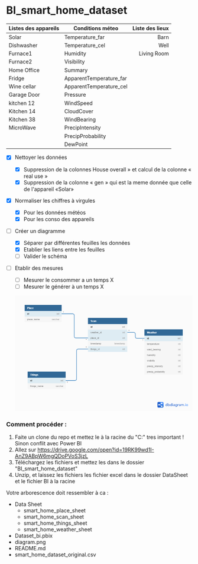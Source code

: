 # BI_smart_home_dataset

| Listes des appareils | Conditions méteo | Liste des lieux|
| --------- | --------- | -----:|
| Solar | Temperature_far | Barn |
| Dishwasher  | Temperature_cel | Well |
| Furnace1  | Humidity | Living Room |
| Furnace2  | Visibility |
| Home Office  | Summary |
| Fridge  | ApparentTemperature_far |
| Wine cellar  | ApparentTemperature_cel |
| Garage Door  | Pressure |
| kitchen 12  | WindSpeed |
| Kitchen 14  | CloudCover |
| Kitchen 38  | WindBearing |
| MicroWave  | PrecipIntensity |
|   | PrecipProbability |
|   | DewPoint |


- [x] Nettoyer les données
  - [x] Suppression de la colonnes  House overall » et calcul de la colonne « real use »
  - [x] Suppression de la colonne « gen » qui est la meme donnée que celle de l'appareil «Solar»
  
- [x] Normaliser les chiffres à virgules
    - [x] Pour les données météos
    - [x] Pour les conso des appareils
    
- [ ] Créer un diagramme 
    - [x] Séparer par différentes feuilles les données
    - [x] Etablier les liens entre les feuilles
    - [ ] Valider le schéma
    
- [ ] Etablir des mesures
    - [ ] Mesurer le consommer a un temps X
    - [ ] Mesurer le générer à un temps X
    
  ![](diagram.png)


### Comment procéder :
1. Faite un clone du repo et mettez le à la racine du "C:\" tres important ! Sinon conflit avec Power BI
2. Allez sur https://drive.google.com/open?id=19RK99wd1I-AnZ9ABpW6mgQDoPVoS3jzL
3. Téléchargez les fichiers et mettez les dans le dossier "BI_smart_home_dataset"
4. Unzip, et laissez les fichiers les fichier excel dans le dossier DataSheet et le fichier BI à la racine

Votre arborescence doit ressembler à ca :
+ Data Sheet
    + smart_home_place_sheet
    + smart_home_scan_sheet
    + smart_home_things_sheet
    + smart_home_weather_sheet
+ Dataset_bi.pbix
+ diagram.png
+ README.md
+ smart_home_dataset_original.csv

